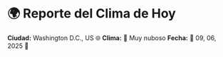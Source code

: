 # 🌍 Reporte del Clima de Hoy

**Ciudad:** Washington D.C., US 🌐
**Clima:** 🌈 Muy nuboso
**Fecha:** 📅 09, 06, 2025 🚀
